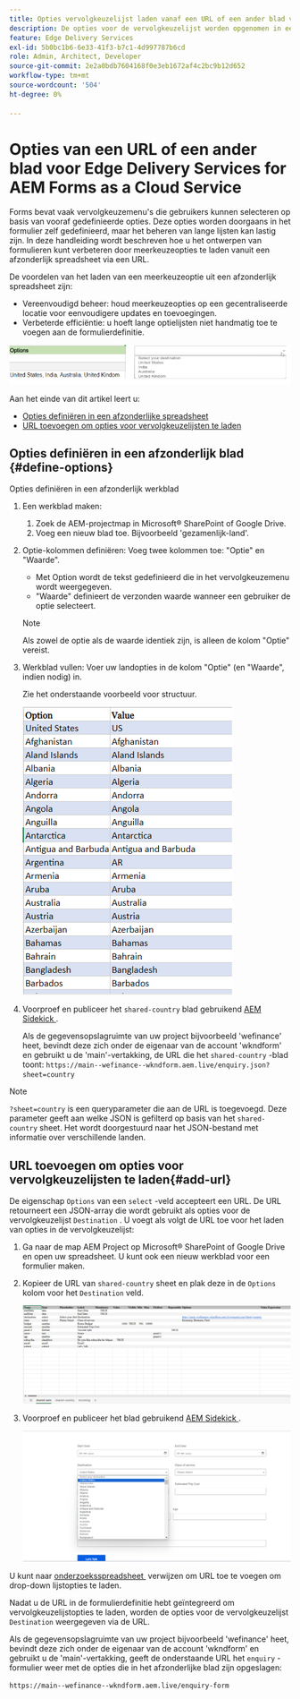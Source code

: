 ```yaml
---
title: Opties vervolgkeuzelijst laden vanaf een URL of een ander blad voor Edge Delivery Services voor AEM Forms as a Cloud Service
description: De opties voor de vervolgkeuzelijst worden opgenomen in een afzonderlijk spreadsheet en vervolgens geïmporteerd in het primaire spreadsheet via de opgegeven URL.
feature: Edge Delivery Services
exl-id: 5b0bc1b6-6e33-41f3-b7c1-4d997787b6cd
role: Admin, Architect, Developer
source-git-commit: 2e2a0bdb7604168f0e3eb1672af4c2bc9b12d652
workflow-type: tm+mt
source-wordcount: '504'
ht-degree: 0%

---
```



# Opties van een URL of een ander blad voor Edge Delivery Services for AEM Forms as a Cloud Service

Forms bevat vaak vervolgkeuzemenu&#39;s die gebruikers kunnen selecteren op basis van vooraf gedefinieerde opties. Deze opties worden doorgaans in het formulier zelf gedefinieerd, maar het beheren van lange lijsten kan lastig zijn. In deze handleiding wordt beschreven hoe u het ontwerpen van formulieren kunt verbeteren door meerkeuzeopties te laden vanuit een afzonderlijk spreadsheet via een URL.


De voordelen van het laden van een meerkeuzeoptie uit een afzonderlijk spreadsheet zijn:

- Vereenvoudigd beheer: houd meerkeuzeopties op een gecentraliseerde locatie voor eenvoudigere updates en toevoegingen.
- Verbeterde efficiëntie: u hoeft lange optielijsten niet handmatig toe te voegen aan de formulierdefinitie.

![&#x200B; drop-down opties &#x200B;](/help/forms/assets/drop-down-options.png)


Aan het einde van dit artikel leert u:

- [Opties definiëren in een afzonderlijke spreadsheet](#define-options)
- [URL toevoegen om opties voor vervolgkeuzelijsten te laden](#add-url)

## Opties definiëren in een afzonderlijk blad {#define-options}

Opties definiëren in een afzonderlijk werkblad

1. Een werkblad maken:
   1. Zoek de AEM-projectmap in Microsoft® SharePoint of Google Drive.
   1. Voeg een nieuw blad toe. Bijvoorbeeld &#39;gezamenlijk-land&#39;.
1. Optie-kolommen definiëren:
Voeg twee kolommen toe: &quot;Optie&quot; en &quot;Waarde&quot;.
   - Met Option wordt de tekst gedefinieerd die in het vervolgkeuzemenu wordt weergegeven.
   - &quot;Waarde&quot; definieert de verzonden waarde wanneer een gebruiker de optie selecteert.

   >[!NOTE]
   >
   >Als zowel de optie als de waarde identiek zijn, is alleen de kolom &quot;Optie&quot; vereist.

1. Werkblad vullen:
Voer uw landopties in de kolom &quot;Optie&quot; (en &quot;Waarde&quot;, indien nodig) in.

   Zie het onderstaande voorbeeld voor structuur.

   ![&#x200B; drop-down voor land &#x200B;](/help/forms/assets/drop-down-country-options.png)

1. Voorproef en publiceer het `shared-country` blad gebruikend [&#x200B; AEM Sidekick &#x200B;](https://www.aem.live/developer/tutorial#preview-and-publish-your-content).

   Als de gegevensopslagruimte van uw project bijvoorbeeld &#39;wefinance&#39; heet, bevindt deze zich onder de eigenaar van de account &#39;wkndform&#39; en gebruikt u de &#39;main&#39;-vertakking, de URL die het `shared-country` -blad toont:
   `https://main--wefinance--wkndform.aem.live/enquiry.json?sheet=country`
   <!--(https://main--wefinance--wkndform.aem.live/enquiry.json?sheet=country)  -->

>[!NOTE]
>
> `?sheet=country` is een queryparameter die aan de URL is toegevoegd. Deze parameter geeft aan welke JSON is gefilterd op basis van het `shared-country` sheet. Het wordt doorgestuurd naar het JSON-bestand met informatie over verschillende landen.

## URL toevoegen om opties voor vervolgkeuzelijsten te laden{#add-url}

De eigenschap `Options` van een `select` -veld accepteert een URL. De URL retourneert een JSON-array die wordt gebruikt als opties voor de vervolgkeuzelijst `Destination` . U voegt als volgt de URL toe voor het laden van opties in de vervolgkeuzelijst:

1. Ga naar de map AEM Project op Microsoft® SharePoint of Google Drive en open uw spreadsheet. U kunt ook een nieuw werkblad voor een formulier maken.
1. Kopieer de URL van `shared-country` sheet en plak deze in de `Options` kolom voor het `Destination` veld.

   ![&#x200B; Opiniepeiling spreadsheet &#x200B;](/help/forms/assets/drop-down-enquiry.png)

1. Voorproef en publiceer het blad gebruikend [&#x200B; AEM Sidekick &#x200B;](https://www.aem.live/developer/tutorial#preview-and-publish-your-content).


   ![&#x200B; drop-down voor land &#x200B;](/help/forms/assets/load-dropdown-options-form.png)

U kunt naar [&#x200B; onderzoeksspreadsheet &#x200B;](/help/edge/assets/enquiry.xlsx) verwijzen om URL toe te voegen om drop-down lijstopties te laden.

Nadat u de URL in de formulierdefinitie hebt geïntegreerd om vervolgkeuzelijstopties te laden, worden de opties voor de vervolgkeuzelijst `Destination` weergegeven via de URL.

Als de gegevensopslagruimte van uw project bijvoorbeeld &#39;wefinance&#39; heet, bevindt deze zich onder de eigenaar van de account &#39;wkndform&#39; en gebruikt u de &#39;main&#39;-vertakking, geeft de onderstaande URL het `enquiry` -formulier weer met de opties die in het afzonderlijke blad zijn opgeslagen:

`https://main--wefinance--wkndform.aem.live/enquiry-form`




